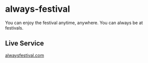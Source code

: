 # always-festival

You can enjoy the festival anytime, anywhere. You can always be at festivals.

## Live Service
[alwaysfestival.com](https://alwaysfestival.com)
